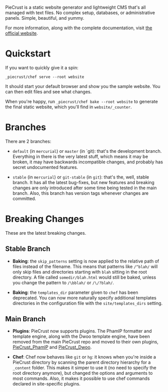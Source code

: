 
PieCrust is a static website generator and lightweight CMS that's all managed
with text files. No complex setup, databases, or administrative panels.
Simple, beautiful, and yummy.

For more information, along with the complete documentation, visit [the
official website](http://bolt80.com/piecrust/).


Quickstart
==========

If you want to quickly give it a spin:

    _piecrust/chef serve --root website

It should start your default browser and show you the sample website. You can
then edit files and see what changes.

When you're happy, run `_piecrust/chef bake --root website` to generate the
final static website, which you'll find in `website/_counter`.


Branches
========

There are 2 branches:

* `default` (in `mercurial`) or `master` (in `git): that's the development
  branch.  Everything in there is the very latest stuff, which means it may be
  broken, it may have backwards incompatible changes, and probably has secret
  undocumented features.

* `stable` (in `mercurial`) or `git-stable` (in `git`): that's the, well,
  stable branch. It has all the latest bug-fixes, but new features and
  breaking changes are only introduced after some time being tested in the
  main branch. Also, this branch has version tags whenever changes are
  committed.


Breaking Changes
================

These are the latest breaking changes.

Stable Branch
-------------

* __Baking__: the `skip_patterns` setting is now applied to the relative path
  of files instead of the filename. This means that patterns like `/^blah/`
  will only skip files and directories starting with `blah` sitting in the
  root directory. A file called `somedir/blah.html` would still be baked,
  unless you change the pattern to `/\bblah/` or `/\/?blah/`.

* __Baking__: the `templates_dir` parameter given to `chef` has been
  deprecated. You can now more naturally specify additional templates
  directories in the configuration file with the `site/templates_dirs`
  setting.


Main Branch
-----------

* __Plugins__: PieCrust now supports plugins. The PhamlP formatter and
  template engine, along with the Dwoo template engine, have been removed from
  the main PieCrust repo and moved to their own plugins, [PieCrust_PhamlP][1]
  and [PieCrust_Dwoo][2].

* __Chef__: Chef now behaves like `git` or `hg`: it knows when you're inside a
  PieCrust directory by scanning the parent directory hierarchy for a
  `_content` folder. This makes it simper to use it (no need to specify the
  root directory anymore), but changed the options and arguments to most
  commands. Also, it makes it possible to use chef commands declared in
  site-specific plugins.

  [1]: https://bitbucket.org/ludovicchabant/piecrust-phamlp
  [2]: https://bitbucket.org/ludovicchabant/piecrust-dwoo

